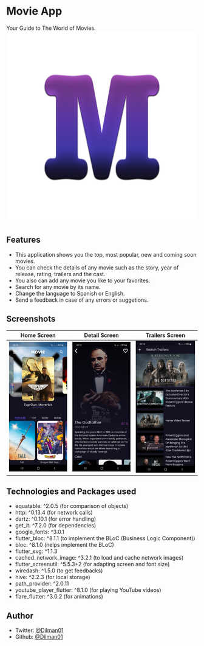 # Movie App

Your Guide to The World of Movies.
![](assets/icons/logo.png)

## Features
* This application shows you the top, most popular, new and coming soon movies.
* You can check the details of any movie such as the story, year of release, rating, trailers and the cast.
* You also can add any movie you like to your favorites.
* Search for any movie by its name.
* Change the language to Spanish or English.
* Send a feedback in case of any errors or suggetions.

## Screenshots
Home Screen             |  Detail Screen              |  Trailers Screen
:-------------------------:|:-------------------------: |:-------------------------:
![](screenshots/Screenshot_20220915-001506.jpg)  |  ![](screenshots/Screenshot_20220915-001534.jpg) | ![](screenshots/Screenshot_20220915-001622.jpg)

## Technologies and Packages used
- equatable: ^2.0.5 (for comparison of objects)
- http: ^0.13.4 (for network calls)
- dartz: ^0.10.1 (for error handling)
- get_it: ^7.2.0 (for dependencies)
- google_fonts: ^3.0.1
- flutter_bloc: ^8.1.1 (to implement the BLoC (Business Logic Component))
- bloc: ^8.1.0 (helps implement the BLoC)
- flutter_svg: ^1.1.3
- cached_network_image: ^3.2.1 (to load and cache network images)
- flutter_screenutil: ^5.5.3+2 (for adapting screen and font size)
- wiredash: ^1.5.0 (to get feedbacks)
- hive: ^2.2.3 (for local storage)
- path_provider: ^2.0.11
- youtube_player_flutter: ^8.1.0 (for playing YouTube videos)
- flare_flutter: ^3.0.2 (for animations)

## Author
- Twitter: [@Dilman01](https://twitter.com/dilman01)
- Github: [@Dilman01](https://github.com/Dilman01)

